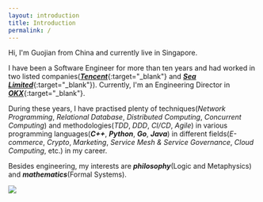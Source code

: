 ```yaml
---
layout: introduction
title: Introduction
permalink: /
---
```


<!-- particulars -->
Hi, I'm Guojian from China and currently live in Singapore.

<!-- Working experience -->
I have been a Software Engineer for more than ten years and had worked in two listed companies([***Tencent***](https://www.tencent.com/){:target="_blank"} and [***Sea Limited***](https://www.sea.com/){:target="_blank"}). Currently, I'm an Engineering Director in [***OKX***](https://www.okx.com/){:target="_blank"}.

<!-- Technical skills -->
During these years, I have practised plenty of techniques(*Network Programming*, *Relational Database*, *Distributed Computing*, *Concurrent Computing*) and methodologies(*TDD*, *DDD*, *CI/CD*, *Agile*) in various programming languages(***C++***, ***Python***, ***Go***, ***Java***) in different fields(*E-commerce*, *Crypto*, *Marketing*, *Service Mesh & Service Governance*, *Cloud Computing*, etc.) in my career.

<!-- Interpersonal skills -->



<!-- interests and hobbies -->
Besides engineering, my interests are ***philosophy***(Logic and Metaphysics) and ***mathematics***(Formal Systems).

<a href="https://www.linkedin.com/in/guojian-fang-888a2898/" target="_blank">
<img class="center" src="{{site.baseurl}}assets/img/profile.jpg" />
</a>
